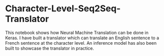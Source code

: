 # Character-Level-Seq2Seq-Translator

This notebook shows how Neural Machine Translation can be done in Keras. I have built a translator which can translate an English sentence to a French sentence at the character level.
An inference model has also been built to showcase the translator in practice.

